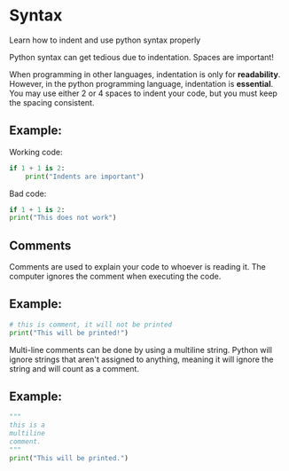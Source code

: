 # Syntax
Learn how to indent and use python syntax properly

Python syntax can get tedious due to indentation. Spaces are important!

When programming in other languages, indentation is only for **readability**. However, in the python programming language, indentation is **essential**.
You may use either 2 or 4 spaces to indent your code, but you must keep the spacing consistent.

## Example:

Working code:
```python
if 1 + 1 is 2:
    print("Indents are important")
```
Bad code:
```python
if 1 + 1 is 2:
print("This does not work")
```

## Comments
Comments are used to explain your code to whoever is reading it. The computer ignores the comment when executing the code. 

## Example:

```py
# this is comment, it will not be printed
print("This will be printed!")
```

Multi-line comments can be done by using a multiline string. Python will ignore strings that aren't assigned to anything, meaning it will ignore the string and will count as a comment. 

## Example:

```python
"""
this is a 
multiline
comment. 
"""
print("This will be printed.")
```